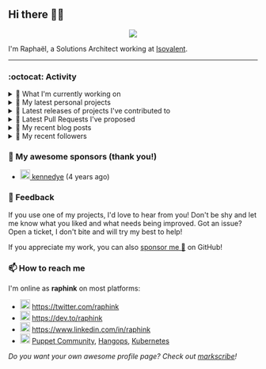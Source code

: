 ## Hi there 👋🏼


<p align="center">
  <a href="https://github.com/ryo-ma/github-profile-trophy"><img src="https://github-profile-trophy.vercel.app/?username=raphink&theme=darkhub&margin-w=15&margin-h=15&no-frame=true&column=5"/></a>
</p>


I'm Raphaël, a Solutions Architect working at [Isovalent](https://github.com/isovalent).

<hr />


### :octocat: Activity

<details>
<summary>👷 What I'm currently working on</summary>

- [raphink/juanita](https://github.com/raphink/juanita) -  (1 month ago)
- [cilium/cilium](https://github.com/cilium/cilium) - eBPF-based Networking, Security, and Observability (3 months ago)
- [cilium/cilium-cli](https://github.com/cilium/cilium-cli) - CLI to install, manage &amp; troubleshoot Kubernetes clusters running Cilium (3 months ago)
- [raphink/dotfiles](https://github.com/raphink/dotfiles) -  (6 months ago)
- [raphink/CV](https://github.com/raphink/CV) - My CV in both LaTeX &amp; web/ajax formats (8 months ago)
</details>

<details>
<summary>🌱 My latest personal projects</summary>

- [raphink/juanita](https://github.com/raphink/juanita) - 
- [raphink/picomo](https://github.com/raphink/picomo) - 
- [raphink/js-test](https://github.com/raphink/js-test) - 
- [raphink/book-template](https://github.com/raphink/book-template) - book-template
- [raphink/rebel-base](https://github.com/raphink/rebel-base) - rebel-base
</details>

<details>
<summary>🔭 Latest releases of projects I've contributed to</summary>

- [cilium/cilium-cli](https://github.com/cilium/cilium-cli) ([v0.16.17](https://github.com/cilium/cilium-cli/releases/tag/v0.16.17), 2 days ago) - CLI to install, manage &amp; troubleshoot Kubernetes clusters running Cilium
- [cilium/cilium](https://github.com/cilium/cilium) ([v1.17.0-pre.0](https://github.com/cilium/cilium/releases/tag/v1.17.0-pre.0), 1 week ago) - eBPF-based Networking, Security, and Observability
- [cilium/starwars-docker](https://github.com/cilium/starwars-docker) ([v2.0](https://github.com/cilium/starwars-docker/releases/tag/v2.0), 11 months ago) - Deathstar as a Service
</details>

<details>
<summary>🔨 Latest Pull Requests I've proposed</summary>

</details>

<details>
<summary>📜 My recent blog posts</summary>

- [Towards a Modular DevOps Stack](https://dev.to/camptocamp-ops/towards-a-modular-devops-stack-257c) (2 years ago)
- [A 15-year Puppet Journey](https://dev.to/raphink/a-15-year-puppet-journey-4o39) (2 years ago)
- [How to allow dynamic Terraform Provider Configuration](https://dev.to/camptocamp-ops/how-to-allow-dynamic-terraform-provider-configuration-20ik) (3 years ago)
- [March Cloud Native Romandie Meetup](https://dev.to/camptocamp-ops/march-cloud-native-romandie-meetup-o2f) (3 years ago)
- [Immutability &amp; loose coupling: a match made in heaven](https://dev.to/camptocamp-ops/immutability-loose-coupling-a-match-made-in-heaven-37kl) (3 years ago)
</details>

<details>
<summary>👥 My recent followers</summary>

- [<img src="https://avatars.githubusercontent.com/u/22192242?v=4" height="20"/> saintdle](https://github.com/saintdle)
- [<img src="https://avatars.githubusercontent.com/u/107572090?u=2ab285e31d2c0f709a3cb77c9055789805817e9b&amp;v=4" height="20"/> AudMonte01](https://github.com/AudMonte01)
- [<img src="https://avatars.githubusercontent.com/u/88345999?u=7551b77ece4e1e25b96f45c32b4b653d47ae8b81&amp;v=4" height="20"/> lumbrjx](https://github.com/lumbrjx)
- [<img src="https://avatars.githubusercontent.com/u/111011613?u=cb0e69146ac4d0dfbd847f1d81beb3a05d370672&amp;v=4" height="20"/> LMbakop](https://github.com/LMbakop)
- [<img src="https://avatars.githubusercontent.com/u/38990435?u=7769b0abb84131dc1dbb5aee838c3b3f8b0dfe8d&amp;v=4" height="20"/> hu8813](https://github.com/hu8813)
</details>


### 💚 My awesome sponsors (thank you!)

- [<img src="https://avatars.githubusercontent.com/u/1110127?v=4" height="20"/> kennedye](https://github.com/kennedye) (4 years ago)


### 💬 Feedback

If you use one of my projects, I'd love to hear from you!
Don't be shy and let me know what you liked and what needs being improved.
Got an issue? Open a ticket, I don't bite and will try my best to help!

If you appreciate my work, you can also [sponsor me 💚](https://github.com/sponsors/raphink) on GitHub!


### 📫 How to reach me

I'm online as **raphink** on most platforms:

- <img src="https://raw.githubusercontent.com/FortAwesome/Font-Awesome/master/svgs/brands/twitter.svg" width="20" alt="Twitter" /> https://twitter.com/raphink
- <img src="https://raw.githubusercontent.com/FortAwesome/Font-Awesome/master/svgs/brands/dev.svg" width="20" alt="Blog" /> https://dev.to/raphink
- <img src="https://raw.githubusercontent.com/FortAwesome/Font-Awesome/master/svgs/brands/linkedin.svg" width="20" alt="LinkedIn" /> https://www.linkedin.com/in/raphink
- <img src="https://raw.githubusercontent.com/FortAwesome/Font-Awesome/master/svgs/brands/slack.svg" width="20" alt="Slack" /> [Puppet Community](https://slack.puppet.com/), [Hangops](https://signup.hangops.com/), [Kubernetes](https://slack.k8s.io/)

*Do you want your own awesome profile page? Check out [markscribe](https://github.com/muesli/markscribe)!*
